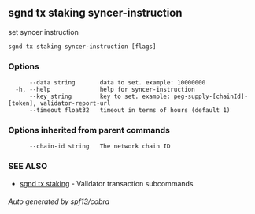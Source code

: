 ## sgnd tx staking syncer-instruction

set syncer instruction

```
sgnd tx staking syncer-instruction [flags]
```

### Options

```
      --data string       data to set. example: 10000000
  -h, --help              help for syncer-instruction
      --key string        key to set. example: peg-supply-[chainId]-[token], validator-report-url
      --timeout float32   timeout in terms of hours (default 1)
```

### Options inherited from parent commands

```
      --chain-id string   The network chain ID
```

### SEE ALSO

* [sgnd tx staking](sgnd_tx_staking.md)	 - Validator transaction subcommands

###### Auto generated by spf13/cobra
